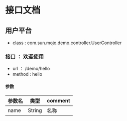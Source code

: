 # 接口文档 
##  用户平台

- class : com.sun.mojo.demo.controller.UserController

### 接口 ： 欢迎使用
- url  ：  /demo/hello
- method  :   hello

#### 参数 

|   参数名   |   类型   |   comment   |
|   ----   |   ----   |   ----   |
|   name   |   String   |   名称   |
